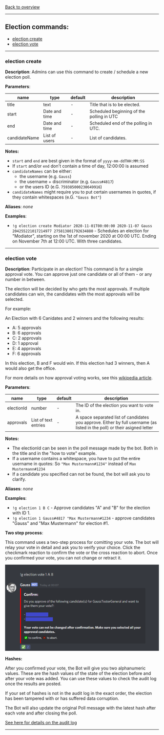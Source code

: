 [Back to overview](../README.md)

---

## Election commands:

- [election create](#election-create)
- [election vote](#election-vote)

---

### election create

**Description**: Admins can use this command to create / schedule a new election poll.

**Parameters**:

| name          | type          | default | description                               |
| ------------- | ------------- | ------- | ----------------------------------------- |
| title         | text          | -       | Title that is to be elected.              |
| start         | Date and time | -       | Scheduled beginning of the polling in UTC |
| end           | Date and time | -       | Scheduled end of the polling in UTC.      |
| candidateName | List of users | -       | List of candidates.                       |

**Notes:**

- `start` and `end` are best given in the format of `yyyy-mm-ddTHH:MM:SS`
- If `start` and/or `end` don't contain a time of day, 12:00:00 is assumed
- `candidateNames` can be either:
  - the username (e.g. `Gauss`)
  - the username + discriminator (e.g. `Gauss#4817`)
  - or the users ID (e.G. `759385000230649916`)
- `candidateNames` might require you to put certain usernames in quotes, if they contain whitespaces (e.G. `"Gauss Bot"`)

**Aliases**: _none_

**Examples**:

- `!g election create Modiator 2020-11-01T00:00:00 2020-11-07 Gauss 204255221017214977 275813801792634880` - Schedules an election for "Modiator", starting on the 1st of november 2020 at O0:00 UTC. Ending on November 7th at 12:00 UTC. With three candidates.

---

### election vote

**Description**: Participate in an election! This command is for a simple approval vote. You can approve just one candidate or all of them - or any number in between.

The election will be decided by who gets the most approvals. If multiple candidates can win, the candidates with the most approvals will be selected.

For example:

An Election with 6 Canidates and 2 winners and the following results:

- A: 5 approvals
- B: 6 approvals
- C: 2 approvals
- D: 1 approval
- E: 4 approvals
- F: 6 approvals

In this election, B and F would win. If this election had 3 winners, then A would also get the office.

For more details on how approval voting works, see this [wikipedia article](https://en.wikipedia.org/wiki/Approval_voting).

**Parameters**:

| name       | type                 | default | description                                                                                                               |
| ---------- | -------------------- | ------- | ------------------------------------------------------------------------------------------------------------------------- |
| electionId | number               | -       | The ID of the election you want to vote in.                                                                               |
| approvals  | List of text entries | -       | A space separated list of candidates you approve. Either by full username (as listed in the poll) or their asigned letter |

**Notes:**
- The electionId can be seen in the poll message made by the bot. Both in the title and in the "how to vote" example.
- If a username contains a whitespace, you have to put the entire username in quotes: So `"Max Mustermann#1234"` instead of `Max Mustermann#1234`
- If a candidate you specified can not be found, the bot will ask you to clarify.

**Aliases**: _none_

**Examples**:
- `!g election 1 B C` - Approve candidates "A" and "B" for the election with ID 1.
- `!g election 1 Gauss#4817 "Max Mustermann#1234` - approve candidates "Gauss" and "Max Mustermann" for election #1.

**Two step process**:

This command uses a two-step process for comitting your vote. The bot will relay your vote in detail and ask you to verify your choice.
Click the checkmark reaction to confirm the vote or the cross reaction to abort. Once you confirmed your vote, you can not change or retract it.

<img src="./img/vote_confirm.png" />


**Hashes:**

After you confirmed your vote, the Bot will give you two alphanumeric values. These are the hash values of the state of the election before and after your vote was added. You can use these values to check the audit log once the results are posted.

If your set of hashes is not in the audit log in the exact order, the election has been tampered with or has suffered data corruption.

The Bot will also update the original Poll message with the latest hash after each vote and after closing the poll.

[See here for details on the audit log](./auditlog.md)

---
